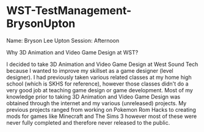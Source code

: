 # WST-TestManagement-BrysonUpton

Name: Bryson Lee Upton
Session: Afternoon

Why 3D Animation and Video Game Design at WST?

I decided to take 3D Animation and Video Game Design at West Sound Tech because I wanted to improve my skillset as a game designer (level designer). I had previously taken various related classes at my home high school (which is SKHS for reference), however those classes didn't do a very good job at teaching game design or game development. Most of my knowledge prior to taking 3D Animation and Video Game Design was obtained through the internet and my various (unreleased) projects. My previous projects ranged from working on Pokemon Rom Hacks to creating mods for games like Minecraft and The Sims 3 however most of these were never fully completed and therefore never released to the public.
